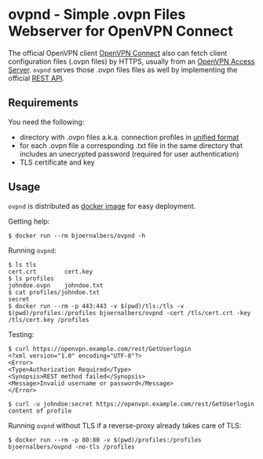 # ovpnd - Simple .ovpn Files Webserver for OpenVPN Connect

The official OpenVPN client [OpenVPN Connect](https://openvpn.net/client/) also
can fetch client configuration files (.ovpn files) by HTTPS, usually from an
[OpenVPN Access Server](https://openvpn.net/access-server/).
`ovpnd` serves those .ovpn files files as well by implementing the official
[REST API](https://openvpn.net/images/pdf/REST_API.pdf).

## Requirements

You need the following:

- directory with .ovpn files a.k.a. connection profiles in
  [unified format](https://openvpn.net/faq/i-am-having-trouble-importing-my-ovpn-file/)
- for each .ovpn file a corresponding .txt file in the same directory that
  includes an unecrypted password (required for user authentication)
- TLS certificate and key

## Usage

`ovpnd` is distributed as
[docker image](https://hub.docker.com/r/bjoernalbers/ovpnd) for easy deployment.

Getting help:

    $ docker run --rm bjoernalbers/ovpnd -h

Running `ovpnd`:

    $ ls tls
    cert.crt        cert.key
    $ ls profiles
    johndoe.ovpn    johndoe.txt
    $ cat profiles/johndoe.txt
    secret
    $ docker run --rm -p 443:443 -v $(pwd)/tls:/tls -v $(pwd)/profiles:/profiles bjoernalbers/ovpnd -cert /tls/cert.crt -key /tls/cert.key /profiles

Testing:

    $ curl https://openvpn.example.com/rest/GetUserlogin
    <?xml version="1.0" encoding="UTF-8"?>
    <Error>
    <Type>Authorization Required</Type>
    <Synopsis>REST method failed</Synopsis>
    <Message>Invalid username or password</Message>
    </Error>

    $ curl -u johndoe:secret https://openvpn.example.com/rest/GetUserlogin
    content of profile

Running `ovpnd` without TLS if a reverse-proxy already takes care of TLS:

    $ docker run --rm -p 80:80 -v $(pwd)/profiles:/profiles bjoernalbers/ovpnd -no-tls /profiles
